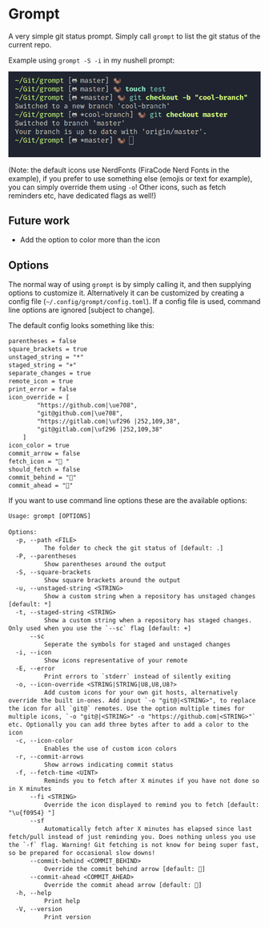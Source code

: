 # Grompt
A very simple git status prompt.
Simply call `grompt` to list the git status of the current repo.


Example using `grompt -S -i` in my nushell prompt:

![example](example_pic.png)

(Note: the default icons use NerdFonts (FiraCode Nerd Fonts in the example), if you prefer to use something else (emojis or text for example), you can simply override them using `-o`! Other icons, such as fetch reminders etc, have dedicated flags as well!)

## Future work
* Add the option to color more than the icon

## Options
The normal way of using `grompt` is by simply calling it, and then supplying options to customize it.
Alternatively it can be customized by creating a config file (`~/.config/grompt/config.toml`). 
If a config file is used, command line options are ignored [subject to change]. 

The default config looks something like this: 
```
parentheses = false
square_brackets = true
unstaged_string = "*"
staged_string = "+"
separate_changes = true
remote_icon = true
print_error = false
icon_override = [
        "https://github.com|\ue708",
        "git@github.com|\ue708",
        "https://gitlab.com|\uf296 |252,109,38",
        "git@gitlab.com|\uf296 |252,109,38"
    ]
icon_color = true
commit_arrow = false
fetch_icon = "󰥔 "
should_fetch = false
commit_behind = ""
commit_ahead = ""
```

If you want to use command line options these are the available options:
```
Usage: grompt [OPTIONS]

Options:
  -p, --path <FILE>
          The folder to check the git status of [default: .]
  -P, --parentheses
          Show parentheses around the output
  -S, --square-brackets
          Show square brackets around the output
  -u, --unstaged-string <STRING>
          Show a custom string when a repository has unstaged changes [default: *]
  -t, --staged-string <STRING>
          Show a custom string when a repository has staged changes. Only used when you use the `--sc` flag [default: +]
      --sc
          Seperate the symbols for staged and unstaged changes
  -i, --icon
          Show icons representative of your remote
  -E, --error
          Print errors to `stderr` instead of silently exiting
  -o, --icon-override <STRING|STRING|U8,U8,U8?>
          Add custom icons for your own git hosts, alternatively override the built in-ones. Add input `-o "git@|<STRING>", to replace the icon for all `git@` remotes. Use the option multiple times for multiple icons, `-o "git@|<STRING>" -o "https://github.com|<STRING>"` etc. Optionally you can add three bytes after to add a color to the icon
  -c, --icon-color
          Enables the use of custom icon colors
  -r, --commit-arrows
          Show arrows indicating commit status
  -f, --fetch-time <UINT>
          Reminds you to fetch after X minutes if you have not done so in X minutes
      --fi <STRING>
          Override the icon displayed to remind you to fetch [default: "\u{f0954} "]
      --sf
          Automatically fetch after X minutes has elapsed since last fetch/pull instead of just reminding you. Does nothing unless you use the `-f` flag. Warning! Git fetching is not know for being super fast, so be prepared for occasional slow downs!
      --commit-behind <COMMIT_BEHIND>
          Override the commit behind arrow [default: ]
      --commit-ahead <COMMIT_AHEAD>
          Override the commit ahead arrow [default: ]
  -h, --help
          Print help
  -V, --version
          Print version
```
